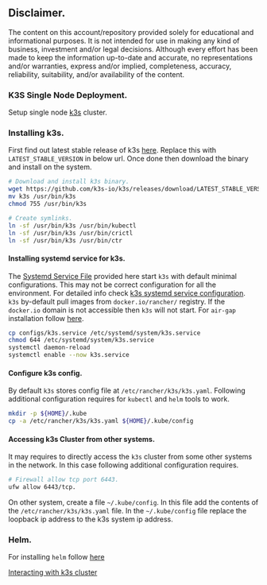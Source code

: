 ## Disclaimer.
The content on this account/repository provided solely for educational and informational purposes.
It is not intended for use in making any kind of business, investment and/or legal decisions.
Although every effort has been made to keep the information up-to-date and accurate, no representations and/or warranties, express and/or implied, completeness, accuracy, reliability, suitability, and/or availability of the content.

### K3S Single Node Deployment.
Setup single node [k3s](https://docs.k3s.io/) cluster.

### Installing k3s.
First find out latest stable release of k3s [here](https://github.com/k3s-io/k3s/releases/latest). Replace this with `LATEST_STABLE_VERSION` in below url. Once done then download the binary and install on the system.
```bash
# Download and install k3s binary.
wget https://github.com/k3s-io/k3s/releases/download/LATEST_STABLE_VERSION/k3s
mv k3s /usr/bin/k3s
chmod 755 /usr/bin/k3s

# Create symlinks.
ln -sf /usr/bin/k3s /usr/bin/kubectl
ln -sf /usr/bin/k3s /usr/bin/crictl
ln -sf /usr/bin/k3s /usr/bin/ctr
```

#### Installing systemd service for k3s.
The [Systemd Service File](./configs/k3s.service) provided here start `k3s` with default minimal configurations. This may not be correct configuration for all the environment. For detailed info check [k3s systemd service configuration](./configs/k3s-systemd-service-configuration.md).  
`k3s` by-default pull images from `docker.io/rancher/` registry. If the `docker.io` domain is not accessible then `k3s` will not start. For `air-gap` installation follow [here](https://docs.k3s.io/installation/airgap).
```bash
cp configs/k3s.service /etc/systemd/system/k3s.service
chmod 644 /etc/systemd/system/k3s.service
systemctl daemon-reload
systemctl enable --now k3s.service
```

#### Configure k3s config.
By default `k3s` stores config file at `/etc/rancher/k3s/k3s.yaml`. Following additional configuration requires for `kubectl` and `helm` tools to work.
```bash
mkdir -p ${HOME}/.kube
cp -a /etc/rancher/k3s/k3s.yaml ${HOME}/.kube/config
```

#### Accessing k3s Cluster from other systems.
It may requires to directly access the `k3s` cluster from some other systems in the network. In this case following additional configuration requires.
```bash
# Firewall allow tcp port 6443.
ufw allow 6443/tcp.
```

On other system, create a file `~/.kube/config`. In this file add the contents of the `/etc/rancher/k3s/k3s.yaml` file. In the `~/.kube/config` file replace the loopback ip address to the k3s system ip address.

### Helm.
For installing `helm` follow [here](./configs/installing-helm.md)

[Interacting with k3s cluster](./configs/interacting-with-k3s-cluster.md)
